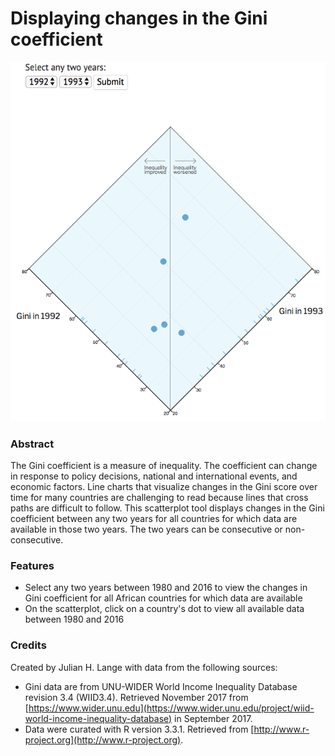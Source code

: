 # Displaying changes in the Gini coefficient

![preview.png](preview.png)

### Abstract
The Gini coefficient is a measure of inequality. The coefficient can change in response to policy decisions, national and international events, and economic factors.
Line charts that visualize changes in the Gini score over time for many countries are challenging to read because lines that cross paths are difficult to follow.
This scatterplot tool displays changes in the Gini coefficient between any two years for all countries for which data are available in those two years.
The two years can be consecutive or non-consecutive.

### Features
* Select any two years between 1980 and 2016 to view the changes in Gini coefficient for all African countries for which data are available
* On the scatterplot, click on a country's dot to view all available data between 1980 and 2016

### Credits
Created by Julian H. Lange with data from the following sources:

* Gini data are from UNU-WIDER World Income Inequality Database revision 3.4 (WIID3.4). Retrieved November 2017 from [https://www.wider.unu.edu](https://www.wider.unu.edu/project/wiid-world-income-inequality-database) in September 2017.
* Data were curated with R version 3.3.1. Retrieved from [http://www.r-project.org](http://www.r-project.org).